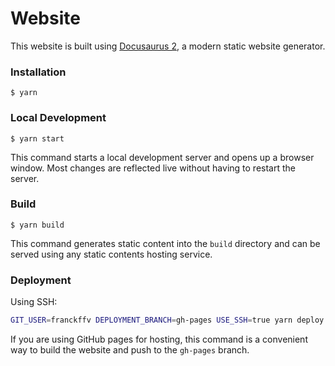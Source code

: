 # Website

This website is built using [Docusaurus 2](https://docusaurus.io/), a modern static website generator.

### Installation

```
$ yarn
```

### Local Development

```
$ yarn start
```

This command starts a local development server and opens up a browser window. Most changes are reflected live without having to restart the server.

### Build

```
$ yarn build
```

This command generates static content into the `build` directory and can be served using any static contents hosting service.

### Deployment

Using SSH:
  
```bash
GIT_USER=franckffv DEPLOYMENT_BRANCH=gh-pages USE_SSH=true yarn deploy
```

If you are using GitHub pages for hosting, this command is a convenient way to build the website and push to the `gh-pages` branch.
